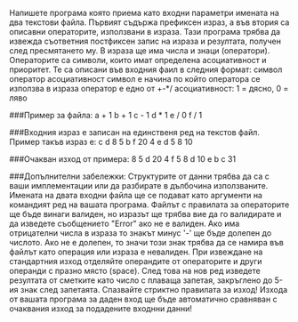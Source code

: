 Напишете програма която приема като входни параметри имената на два текстови файла. Първият съдържа префиксен израз, а във втория са описавни операторите, използвани в израза. Тази програма трябва да извежда съответния постфиксен запис на израза и резултата, получен след пресмятането му. В израза ще има числа и знаци (оператори). Операторите са символи, които имат определена асоциативност и приоритет. Те са описани във входния фаил в следния формат:
символ оператор асоциативност
символ е начина по който оператора се използва в израза
оператор е едно от +-*/
асоциативност: 1 = дясно, 0 = ляво

###Пример за файла:
a + 1
b + 1
c - 1
d * 1
e / 0
f / 1

###Входния израз е записан на единственя ред на текстов файл. Пример такъв израз е:
c d 8 5 b f 20 4 e d 5 8 10

###Очакван изход от примера:
8 5 d 20 4 f 5 8 d 10 e b c
31

###Допълнителни забележки:
Структурите от данни трябва да са с ваши имплементации или да разбирате в дълбочина използваните.
Имената на двата входни файла ще се подават като аргументи на командият ред на вашата програма.
Файлът с правилата за операторите ще бъде винаги валиден, но изразът ще трябва вие да го валидирате и да изведете съобщението "Error" ако не е валиден.
Ако има отрицателни числа в израза то знакът минус '-' ще бъде долепен до числото. Ако не е долепен, то значи този знак трябва да се намира във файлът като операция или израза е невалиден.
При извеждане на стандартния изход отделяйте операндите от операторите и други операнди с празно място (space). След това на нов ред изведете резултата от сметките като число с плаваща запетая, закръглено до 5-ия знак след запетаята.
Спазвайте стриктно правилата за изход! Изхода от вашата програма за даден вход ще бъде автоматично сравняван с очаквания изход за подадените входнни данни!

